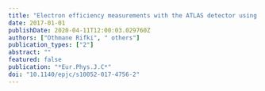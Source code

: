 ```yaml
---
title: "Electron efficiency measurements with the ATLAS detector using 2012 LHC proton–proton collision data"
date: 2017-01-01
publishDate: 2020-04-11T12:00:03.029760Z
authors: ["Othmane Rifki", " others"]
publication_types: ["2"]
abstract: ""
featured: false
publication: "*Eur.Phys.J.C*"
doi: "10.1140/epjc/s10052-017-4756-2"
---
```


